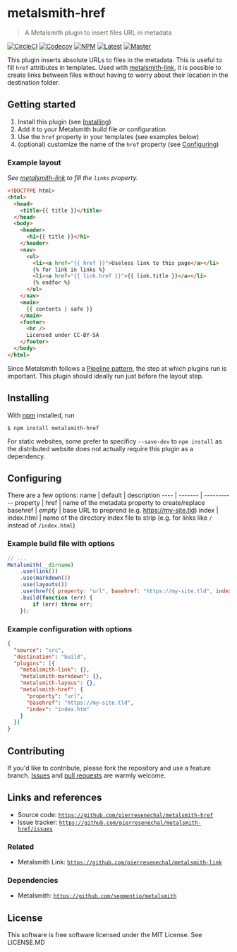 # metalsmith-href

> A Metalsmith plugin to insert files URL in metadata

[![CircleCI](https://circleci.com/gh/pierresenechal/metalsmith-href.svg?style=shield)](https://circleci.com/gh/pierresenechal/metalsmith-href) [![Codecov](https://codecov.io/gh/pierresenechal/metalsmith-href/branch/master/graph/badge.svg)](https://codecov.io/gh/pierresenechal/metalsmith-href) [![NPM](https://img.shields.io/npm/v/metalsmith-href.svg)](https://npmjs.com/metalsmith-href) [![Latest](https://img.shields.io/github/tag/pierresenechal/metalsmith-href.svg)](https://github.com/pierresenechal/metalsmith-href/tags) [![Master](https://img.shields.io/github/package-json/v/pierresenechal/metalsmith-href.svg)](https://github.com/pierresenechal/metalsmith-href)

This plugin inserts absolute URLs to files in the metadata. This is useful to fill `href` attributes in templates. Used with [metalsmith-link](https://github.com/pierresenechal/metalsmith-link), it is possible to create links between files without having to worry about their location in the destination folder.


## Getting started

1. Install this plugin (see [Installing](#installing))
2. Add it to your Metalsmith build file _or_ configuration
3. Use the `href` property in your templates (see examples below)
4. (optional) customize the name of the `href` property (see [Configuring](#configuring))

### Example layout

_See [metalsmith-link](https://github.com/pierresenechal/metalsmith-link) to fill the `links` property._

```html
<!DOCTYPE html>
<html>
  <head>
    <title>{{ title }}</title>
  </head>
  <body>
    <header>
      <h1>{{ title }}</h1>
    </header>
    <nav>
      <ul>
        <li><a href="{{ href }}">Useless link to this page</a></li>
        {% for link in links %}
        <li><a href="{{ link.href }}">{{ link.title }}</a></li>
        {% endfor %}
      </ul>
    </nav>
    <main>
      {{ contents | safe }}
    </main>
    <footer>
      <hr />
      Licensed under CC-BY-SA
    </footer>
  </body>
</html>
```


Since Metalsmith follows a [Pipeline pattern](https://en.wikipedia.org/wiki/Pipeline_%28software%29), the step at which plugins run is important. This plugin should ideally run just before the layout step.


## Installing

With [npm](https://npmjs.org/) installed, run

```
$ npm install metalsmith-href
```

For static websites, some prefer to specificy `--save-dev` to `npm install` as the distributed website does not actually require this plugin as a dependency.


## Configuring

There are a few options:
name | default | description
---- | ------- | -----------
property | href | name of the metadata property to create/replace
basehref | _empty_ | base URL to preprend (e.g. https://my-site.tld)
index | index.html | name of the directory index file to strip (e.g. for links like `/` instead of `/index.html`)


### Example build file with options

```js
// ...
Metalsmith(__dirname)
    .use(link())
    .use(markdown())
    .use(layouts())
    .use(href({ property: "url", basehref: "https://my-site.tld", index: "index.htm" }))
    .build(function (err) {
        if (err) throw err;
    });
```

### Example configuration with options

```json
{
  "source": "src",
  "destination": "build",
  "plugins": [{
    "metalsmith-link": {},
    "metalsmith-markdown": {},
    "metalsmith-layous": {},
    "metalsmith-href": {
      "property": "url",
      "basehref": "https://my-site.tld",
      "index": "index.htm"
    }
  }]
}
```


## Contributing

If you'd like to contribute, please fork the repository and use a feature branch. [Issues](https://github.com/pierresenechal/metalsmith-href/issues) and [pull requests](https://github.com/pierresenechal/metalsmith-href/pulls) are warmly welcome.


## Links and references

* Source code: [`https://github.com/pierresenechal/metalsmith-href`](https://github.com/pierresenechal/metalsmith-href)
* Issue tracker: [`https://github.com/pierresenechal/metalsmith-href/issues`](https://github.com/pierresenechal/metalsmith-href)

### Related
* Metalsmith Link: [`https://github.com/pierresenechal/metalsmith-link`](https://github.com/pierresenechal/metalsmith-link)

### Dependencies
* Metalsmith: [`https://github.com/segmentio/metalsmith`](https://github.com/segmentio/metalsmith)


## License

This software is free software licensed under the MIT License. See LICENSE.MD
